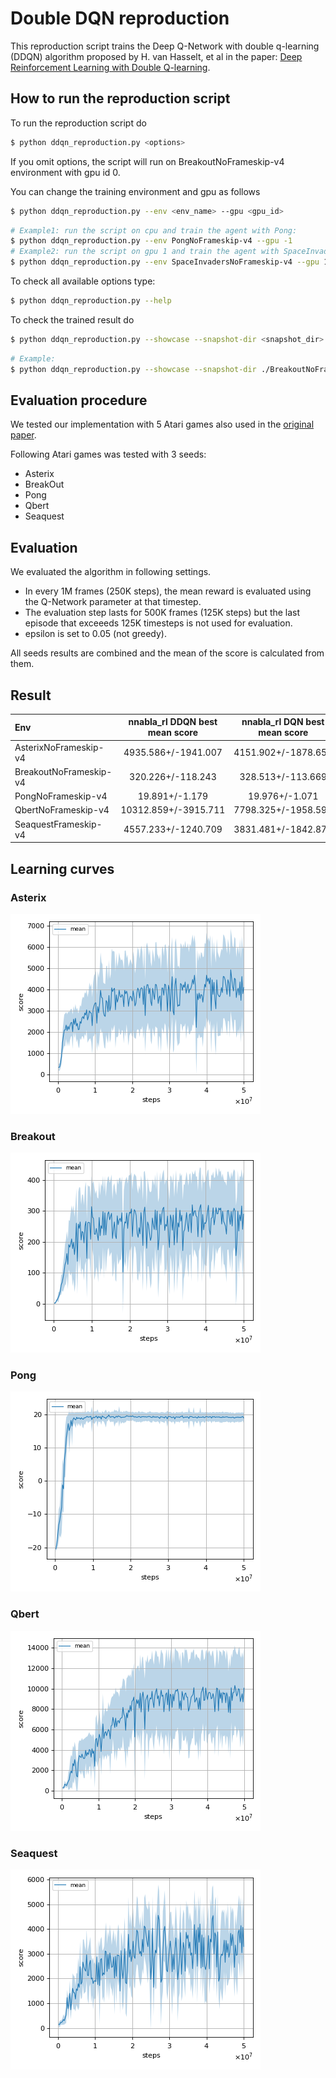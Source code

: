 # Double DQN reproduction

This reproduction script trains the Deep Q-Network with double q-learning (DDQN) algorithm proposed by H. van Hasselt, et al in the paper: [Deep Reinforcement Learning with Double Q-learning](https://arxiv.org/abs/1509.06461).

## How to run the reproduction script

To run the reproduction script do

```sh
$ python ddqn_reproduction.py <options>
```

If you omit options, the script will run on BreakoutNoFrameskip-v4 environment with gpu id 0.

You can change the training environment and gpu as follows

```sh
$ python ddqn_reproduction.py --env <env_name> --gpu <gpu_id>
```

```sh
# Example1: run the script on cpu and train the agent with Pong:
$ python ddqn_reproduction.py --env PongNoFrameskip-v4 --gpu -1
# Example2: run the script on gpu 1 and train the agent with SpaceInvaders:
$ python ddqn_reproduction.py --env SpaceInvadersNoFrameskip-v4 --gpu 1
```

To check all available options type:

```sh
$ python ddqn_reproduction.py --help
```

To check the trained result do

```sh
$ python ddqn_reproduction.py --showcase --snapshot-dir <snapshot_dir> --render
```

```sh
# Example:
$ python ddqn_reproduction.py --showcase --snapshot-dir ./BreakoutNoFrameskip-v4/seed-1/iteration-250000/ --render
```

## Evaluation procedure
We tested our implementation with 5 Atari games also used in the [original paper](https://arxiv.org/abs/1509.06461).  

Following Atari games was tested with 3 seeds:

- Asterix
- BreakOut
- Pong
- Qbert
- Seaquest

## Evaluation

We evaluated the algorithm in following settings.

* In every 1M frames (250K steps), the mean reward is evaluated using the Q-Network parameter at that timestep. 
* The evaluation step lasts for 500K frames (125K steps) but the last episode that exceeeds 125K timesteps is not used for evaluation.
* epsilon is set to 0.05 (not greedy).

All seeds results are combined and the mean of the score is calculated from them.

## Result

|Env|nnabla_rl DDQN best mean score|nnabla_rl DQN best mean score|Reported score|
|:---|:---:|:---:|:---:|
|AsterixNoFrameskip-v4|4935.586+/-1941.007|4151.902+/-1878.659|15150.00|
|BreakoutNoFrameskip-v4|320.226+/-118.243|328.513+/-113.669|375.00|
|PongNoFrameskip-v4|19.891+/-1.179|19.976+/-1.071|21.00|
|QbertNoFrameskip-v4|10312.859+/-3915.711|7798.325+/-1958.599|14875.00|
|SeaquestFrameskip-v4|4557.233+/-1240.709|3831.481+/-1842.871|7995.00|

## Learning curves

### Asterix

![Asterix Result](./reproduction_results/AsterixNoFrameskip-v4_results/result.png)

### Breakout

![Breakout Result](./reproduction_results/BreakoutNoFrameskip-v4_results/result.png)

### Pong

![Pong Result](./reproduction_results/PongNoFrameskip-v4_results/result.png)

### Qbert

![Qbert Result](./reproduction_results/QbertNoFrameskip-v4_results/result.png)

### Seaquest

![Seaquest Result](./reproduction_results/SeaquestNoFrameskip-v4_results/result.png)